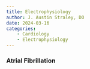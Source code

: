 ```yaml
---
title: Electrophysiology
author: J. Austin Straley, DO
date: 2024-03-16
categories:
    - Cardiology
    - Electrophysiology
---
```

### Atrial Fibrillation
